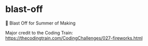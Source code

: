 # blast-off
🚀 Blast Off for Summer of Making

Major credit to the Coding Train: https://thecodingtrain.com/CodingChallenges/027-fireworks.html
